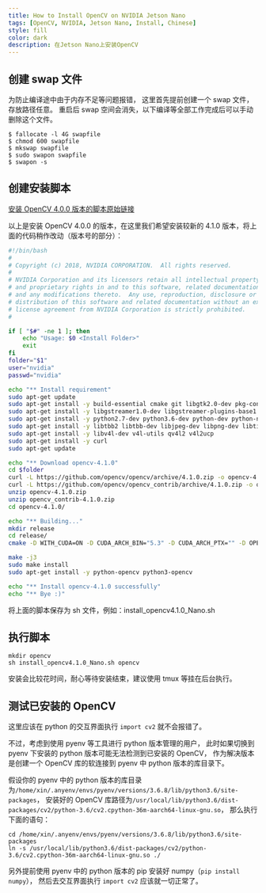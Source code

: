 ```yaml
---
title: How to Install OpenCV on NVIDIA Jetson Nano
tags: [OpenCV, NVIDIA, Jetson Nano, Install, Chinese]
style: fill
color: dark
description: 在Jetson Nano上安装OpenCV
---
```


## 创建 swap 文件

为防止编译途中由于内存不足等问题报错，
这里首先提前创建一个 swap 文件，存放路径任意。
重启后 swap 空间会消失，以下编译等全部工作完成后可以手动删除这个文件。

```
$ fallocate -l 4G swapfile
$ chmod 600 swapfile
$ mkswap swapfile
$ sudo swapon swapfile
$ swapon -s
```

## 创建安装脚本

[安装 OpenCV 4.0.0 版本的脚本原始链接](https://github.com/AastaNV/JEP/blob/master/script/install_opencv4.0.0_Nano.sh)

以上是安装 OpenCV 4.0.0 的版本，在这里我们希望安装较新的 4.1.0 版本，将上面的代码稍作改动（版本号的部分）：

```bash
#!/bin/bash
#
# Copyright (c) 2018, NVIDIA CORPORATION.  All rights reserved.
#
# NVIDIA Corporation and its licensors retain all intellectual property
# and proprietary rights in and to this software, related documentation
# and any modifications thereto.  Any use, reproduction, disclosure or
# distribution of this software and related documentation without an express
# license agreement from NVIDIA Corporation is strictly prohibited.
#

if [ "$#" -ne 1 ]; then
    echo "Usage: $0 <Install Folder>"
    exit
fi
folder="$1"
user="nvidia"
passwd="nvidia"

echo "** Install requirement"
sudo apt-get update
sudo apt-get install -y build-essential cmake git libgtk2.0-dev pkg-config libavcodec-dev libavformat-dev libswscale-dev
sudo apt-get install -y libgstreamer1.0-dev libgstreamer-plugins-base1.0-dev
sudo apt-get install -y python2.7-dev python3.6-dev python-dev python-numpy python3-numpy
sudo apt-get install -y libtbb2 libtbb-dev libjpeg-dev libpng-dev libtiff-dev libjasper-dev libdc1394-22-dev
sudo apt-get install -y libv4l-dev v4l-utils qv4l2 v4l2ucp
sudo apt-get install -y curl
sudo apt-get update

echo "** Download opencv-4.1.0"
cd $folder
curl -L https://github.com/opencv/opencv/archive/4.1.0.zip -o opencv-4.1.0.zip
curl -L https://github.com/opencv/opencv_contrib/archive/4.1.0.zip -o opencv_contrib-4.1.0.zip
unzip opencv-4.1.0.zip 
unzip opencv_contrib-4.1.0.zip 
cd opencv-4.1.0/

echo "** Building..."
mkdir release
cd release/
cmake -D WITH_CUDA=ON -D CUDA_ARCH_BIN="5.3" -D CUDA_ARCH_PTX="" -D OPENCV_EXTRA_MODULES_PATH=../../opencv_contrib-4.1.0/modules -D WITH_GSTREAMER=ON -D WITH_LIBV4L=ON -D BUILD_opencv_python2=ON -D BUILD_opencv_python3=ON -D BUILD_TESTS=OFF -D BUILD_PERF_TESTS=OFF -D BUILD_EXAMPLES=OFF -D CMAKE_BUILD_TYPE=RELEASE -D CMAKE_INSTALL_PREFIX=/usr/local ..

make -j3
sudo make install
sudo apt-get install -y python-opencv python3-opencv

echo "** Install opencv-4.1.0 successfully"
echo "** Bye :)"
```

将上面的脚本保存为 sh 文件，例如：install_opencv4.1.0_Nano.sh

## 执行脚本

```
mkdir opencv
sh install_opencv4.1.0_Nano.sh opencv
```
安装会比较花时间，耐心等待安装结束，建议使用 tmux 等挂在后台执行。


## 测试已安装的 OpenCV

这里应该在 python 的交互界面执行 `import cv2` 就不会报错了。

不过，考虑到使用 pyenv 等工具进行 python 版本管理的用户，
此时如果切换到 pyenv 下安装的 python 版本可能无法检测到已安装的 OpenCV，
作为解决版本是创建一个 OpenCV 库的软连接到 pyenv 中 python 版本的库目录下。

假设你的 pyenv 中的 python 版本的库目录为`/home/xin/.anyenv/envs/pyenv/versions/3.6.8/lib/python3.6/site-packages`，
安装好的 OpenCV 库路径为`/usr/local/lib/python3.6/dist-packages/cv2/python-3.6/cv2.cpython-36m-aarch64-linux-gnu.so`，
那么执行下面的语句：

```
cd /home/xin/.anyenv/envs/pyenv/versions/3.6.8/lib/python3.6/site-packages
ln -s /usr/local/lib/python3.6/dist-packages/cv2/python-3.6/cv2.cpython-36m-aarch64-linux-gnu.so ./
```

另外提前使用 pyenv 中的 python 版本的 pip 安装好 numpy（`pip install numpy`），
然后去交互界面执行 `import cv2` 应该就一切正常了。
